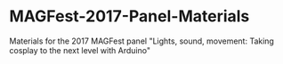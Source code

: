 # MAGFest-2017-Panel-Materials
Materials for the 2017 MAGFest panel "Lights, sound, movement: Taking cosplay to the next level with Arduino"
